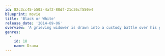 ```yaml
---
id: 82c3cc45-b503-4af2-88df-21c36cf550e4
blueprint: movie
title: 'Black or White'
release_date: '2014-09-06'
overview: 'A grieving widower is drawn into a custody battle over his granddaughter, whom he helped raise her entire life.'
genres:
  -
    id: 18
    name: Drama
---
```

